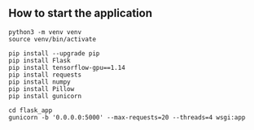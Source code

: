 
## How to start the application


    python3 -m venv venv
    source venv/bin/activate
    
    pip install --upgrade pip
    pip install Flask
    pip install tensorflow-gpu==1.14
    pip install requests
    pip install numpy
    pip install Pillow
    pip install gunicorn
    
    cd flask_app
    gunicorn -b '0.0.0.0:5000' --max-requests=20 --threads=4 wsgi:app

